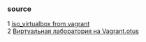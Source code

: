 ### source  
1 [iso_virtualbox from vagrant](https://app.vagrantup.com/boxes/search?provider=virtualbox)  
2 [Виртуальная лаборатория на Vagrant.otus](https://youtu.be/koJ1UpEOcVw)  
  
